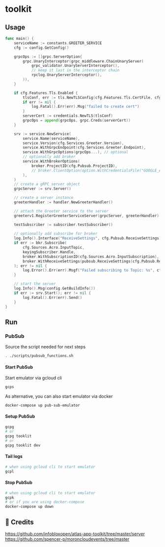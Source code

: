 # toolkit

## Usage

```go
func main() {
	serviceName := constants.GREETER_SERVICE
	cfg := config.GetConfig()

	grpcOps := []grpc.ServerOption{
		grpc.UnaryInterceptor(grpc_middleware.ChainUnaryServer(
			grpc_validator.UnaryServerInterceptor(),
			// keep it last in the interceptor chain
			rpclog.UnaryServerInterceptor(),
		)),
	}

	if cfg.Features.Tls.Enabled {
		tlsConf, err := tls.NewTLSConfig(cfg.Features.Tls.CertFile, cfg.Features.Tls.KeyFile, cfg.Features.Tls.CaFile, cfg.Features.Tls.ServerName, cfg.Features.Tls.Password)
		if err != nil {
			log.Fatal().Err(err).Msg("failed to create cert")
		}
		serverCert := credentials.NewTLS(tlsConf)
		grpcOps = append(grpcOps, grpc.Creds(serverCert))
	}

	srv := service.NewService(
		service.Name(serviceName),
		service.Version(cfg.Services.Greeter.Version),
		service.WithGrpcEndpoint(cfg.Services.Greeter.Endpoint),
		service.WithGrpcOptions(grpcOps...), // optional
        // optionally add broker
		service.WithBrokerOptions(
			broker.ProjectID(cfg.Pubsub.ProjectID),
			// broker.ClientOption(option.WithCredentialsFile("GOOGLE_APPLICATION_CREDENTIALS_FILE_PATH")),
		),
	)
	// create a gRPC server object
	grpcServer := srv.Server()

	// create a server instance
	greeterHandler := handler.NewGreeterHandler()

	// attach the Greeter service to the server
	greeterv1.RegisterGreeterServiceServer(grpcServer, greeterHandler)

    testSubscriber := subscriber.testSubscriber()
    
    // optionally add subscribe for broker
	log.Info().Interface("ReceiveSettings", cfg.Pubsub.ReceiveSettings).Send()
	if err := bkr.Subscribe(
		cfg.Sources.Acro.InputTopic,
		keyingSubscriber.Handle,
		broker.WithSubscriptionID(cfg.Sources.Acro.InputSubscription),
		broker.WithReceiveSettings(pubsub.ReceiveSettings(cfg.Pubsub.ReceiveSettings)),
	); err != nil {
		log.Error().Err(err).Msgf("Failed subscribing to Topic: %s", cfg.Sources.Acro.InputTopic)
	}

	// start the server
	log.Info().Msg(config.GetBuildInfo())
	if err := srv.Start(); err != nil {
		log.Fatal().Err(err).Send()
	}
}
```

## Run 

### PubSub

Source the script needed for next steps

```bash
. ./scripts/pubsub_functions.sh
```

#### Start PubSub

Start emulator via gcloud cli

```bash
gcps
```

As alternative, you can also start emulator via docker

```bash
docker-compose up pub-sub-emulator
```

#### Setup PubSub

```bash
gcpg
# or 
gcpg tooklit
# or 
gcpg tooklit dev
```

#### Tail logs

```bash
# when using gcloud cli to start emulator
gcpl
```

#### Stop PubSub

```bash
# when using gcloud cli to start emulator
gcpk
# or if you are using docker-compose
docker-compose up down
```

## 🔗 Credits
https://github.com/infobloxopen/atlas-app-toolkit/tree/master/server
https://github.com/spencer-p/moroncloudevents/tree/master
